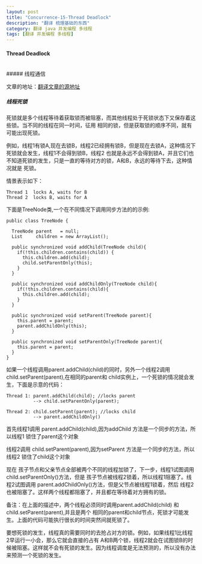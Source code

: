 ```yaml
---
layout: post
title: "Concurrence-15-Thread Deadlock"
description: "翻译 梳理基础的东西"
category: 翻译 java 并发编程 多线程
tags: [翻译 并发编程 多线程]
---
```

#### Thread Deadlock
<br/>
##### 线程通信
<br/>

文章的地址：[翻译文章的源地址](http://tutorials.jenkov.com/java-concurrency/deadlock.html)
<br/>

##### 线程死锁

死锁就是多个线程等待着获取锁而被阻塞，而其他线程处于死锁状态下又保存着这些锁。当不同的线程在同一时间，征用
相同的锁，但是获取锁的顺序不同，就有可能出现死锁。    

例如，线程1有锁A,现在去锁B，线程2已经拥有锁B，但是现在去锁A，这种情况下死锁就会发生，线程1不会得到锁B，线程2
也就是永远不会得到锁A，并且它们也不知道死锁的发生，只是一直的等待对方的锁，A和B，永远的等待下去，这种情况就是
死锁。     

情景表示如下：   

```
Thread 1  locks A, waits for B
Thread 2  locks B, waits for A
```   

下面是TreeNode类,一个在不同情况下调用同步方法的的示例:   

```
public class TreeNode {
 
  TreeNode parent   = null;  
  List     children = new ArrayList();

  public synchronized void addChild(TreeNode child){
    if(!this.children.contains(child)) {
      this.children.add(child);
      child.setParentOnly(this);
    }
  }
  
  public synchronized void addChildOnly(TreeNode child){
    if(!this.children.contains(child){
      this.children.add(child);
    }
  }
  
  public synchronized void setParent(TreeNode parent){
    this.parent = parent;
    parent.addChildOnly(this);
  }

  public synchronized void setParentOnly(TreeNode parent){
    this.parent = parent;
  }
}
```  

如果一个线程调用parent.addChild(child)的同时，另外一个线程2调用child.setParent(parent),在相同的parent和
child实例上，一个死锁的情况就会发生，下面是示意的代码：    

```
Thread 1: parent.addChild(child); //locks parent
          --> child.setParentOnly(parent);

Thread 2: child.setParent(parent); //locks child
          --> parent.addChildOnly()
``` 

首先线程1调用 parent.addChild(child),因为addChild 方法是一个同步的方法，所以线程1 锁住了parent这个对象

线程2调用  child.setParent(parent),因为setParent 方法是一个同步的方法，所以线程2 锁住了child这个对象

现在 孩子节点和父亲节点全部被两个不同的线程加锁了，下一步，线程1试图调用 child.setParentOnly()方法，但是
孩子节点被线程2锁着，所以线程1阻塞了。线程2试图调用 parent.addChildOnly()方法，但是父节点被线程1锁着，然后
线程2也被阻塞了。这样两个线程都阻塞了，并且都在等待着对方拥有的锁。   

备注：在上面的描述中，两个线程必须同时调用parent.addChild(child) 和 child.setParent(parent),并且是两个
相同的parent和child节点，死锁才可能发生。上面的代码可能执行很长的时间突然间就死锁了。    

要想死锁的发生，线程真的需要同时的去抢占对方的锁。例如，如果线程1比线程2早运行一小会，那么它就会直接的占有
A和B两个锁，线程2就会在试图锁B的时候被阻塞。这样就不会有死锁的发生。因为线程调度是无法预测的，所以没有办法
来预测一个死锁的发生。





























